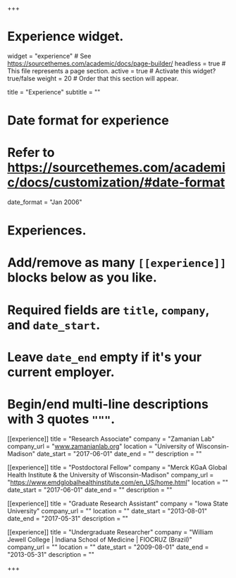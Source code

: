 +++
# Experience widget.
widget = "experience"  # See https://sourcethemes.com/academic/docs/page-builder/
headless = true  # This file represents a page section.
active = true  # Activate this widget? true/false
weight = 20  # Order that this section will appear.

title = "Experience"
subtitle = ""

# Date format for experience
#   Refer to https://sourcethemes.com/academic/docs/customization/#date-format
date_format = "Jan 2006"

# Experiences.
#   Add/remove as many `[[experience]]` blocks below as you like.
#   Required fields are `title`, `company`, and `date_start`.
#   Leave `date_end` empty if it's your current employer.
#   Begin/end multi-line descriptions with 3 quotes `"""`.
[[experience]]
  title = "Research Associate"
  company = "Zamanian Lab"
  company_url = "www.zamanianlab.org"
  location = "University of Wisconsin-Madison"
  date_start = "2017-06-01"
  date_end = ""
  description = ""

[[experience]]
  title = "Postdoctoral Fellow"
  company = "Merck KGaA Global Health Institute & the University of Wisconsin-Madison"
  company_url = "https://www.emdglobalhealthinstitute.com/en_US/home.html"
  location = ""
  date_start = "2017-06-01"
  date_end = ""
  description = ""

  [[experience]]
  title = "Graduate Research Assistant"
  company = "Iowa State University"
  company_url = ""
  location = ""
  date_start = "2013-08-01"
  date_end = "2017-05-31"
  description = ""

[[experience]]
  title = "Undergraduate Researcher"
  company = "William Jewell College | Indiana School of Medicine | FIOCRUZ (Brazil)"
  company_url = ""
  location = ""
  date_start = "2009-08-01"
  date_end = "2013-05-31"
  description = ""

+++
